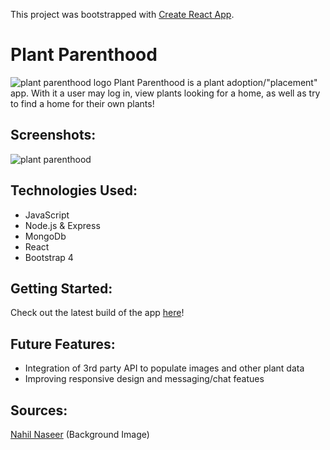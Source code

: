 This project was bootstrapped with [Create React App](https://github.com/facebook/create-react-app).

# Plant Parenthood
![plant parenthood logo](https://i.imgur.com/X5QbOCu.png)
Plant Parenthood is a plant adoption/"placement" app. With it a user may log in, view plants looking for a home, as well as try to find a home for their own plants!

## Screenshots:
![plant parenthood](https://i.imgur.com/SI3vTPN.jpg)
## Technologies Used:
- JavaScript
- Node.js & Express
- MongoDb
- React
- Bootstrap 4

## Getting Started:

Check out the latest build of the app [here](http://plantparenthoodapp.herokuapp.com/)!

## Future Features:
- Integration of 3rd party API to populate images and other plant data
- Improving responsive design and messaging/chat featues

## Sources:
[Nahil Naseer](https://unsplash.com/@nahilnaseer) (Background Image)